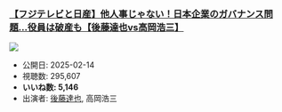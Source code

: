 ### [【フジテレビと日産】他人事じゃない！日本企業のガバナンス問題…役員は破産も【後藤達也vs高岡浩三】](https://www.youtube.com/watch?v=3GY2TFeS29s)
[![](https://img.youtube.com/vi/3GY2TFeS29s/sddefault.jpg)](https://www.youtube.com/watch?v=3GY2TFeS29s)
-   公開日: 2025-02-14
-   視聴数: 295,607
-   **いいね数: 5,146**
-   出演者: [後藤達也](/rehacq_fan/people/後藤達也 "wikilink"), 高岡浩三
